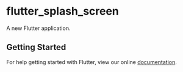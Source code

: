 # flutter_splash_screen

A new Flutter application.

## Getting Started

For help getting started with Flutter, view our online
[documentation](https://flutter.io/).
